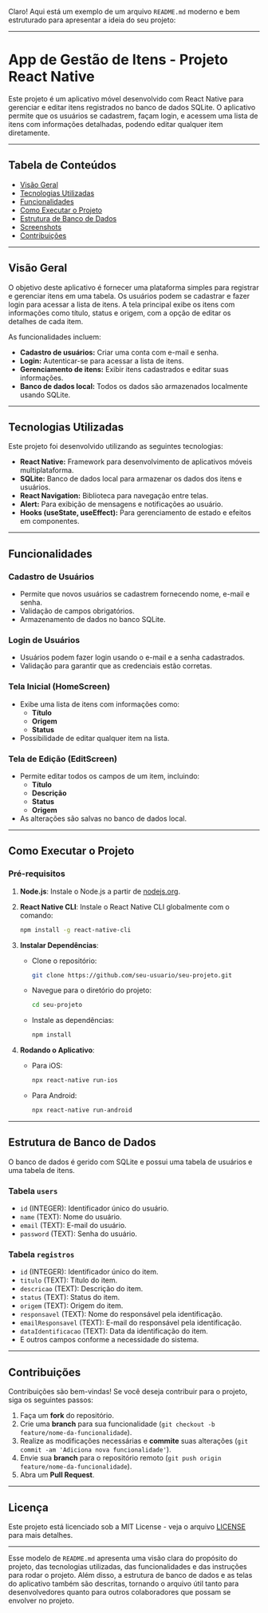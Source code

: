 Claro! Aqui está um exemplo de um arquivo `README.md` moderno e bem estruturado para apresentar a ideia do seu projeto:

---

# **App de Gestão de Itens - Projeto React Native**

Este projeto é um aplicativo móvel desenvolvido com React Native para gerenciar e editar itens registrados no banco de dados SQLite. O aplicativo permite que os usuários se cadastrem, façam login, e acessem uma lista de itens com informações detalhadas, podendo editar qualquer item diretamente.

---

## **Tabela de Conteúdos**

- [Visão Geral](#visão-geral)
- [Tecnologias Utilizadas](#tecnologias-utilizadas)
- [Funcionalidades](#funcionalidades)
- [Como Executar o Projeto](#como-executar-o-projeto)
- [Estrutura de Banco de Dados](#estrutura-de-banco-de-dados)
- [Screenshots](#screenshots)
- [Contribuições](#contribuições)

---

## **Visão Geral**

O objetivo deste aplicativo é fornecer uma plataforma simples para registrar e gerenciar itens em uma tabela. Os usuários podem se cadastrar e fazer login para acessar a lista de itens. A tela principal exibe os itens com informações como título, status e origem, com a opção de editar os detalhes de cada item.

As funcionalidades incluem:
- **Cadastro de usuários:** Criar uma conta com e-mail e senha.
- **Login:** Autenticar-se para acessar a lista de itens.
- **Gerenciamento de itens:** Exibir itens cadastrados e editar suas informações.
- **Banco de dados local:** Todos os dados são armazenados localmente usando SQLite.

---

## **Tecnologias Utilizadas**

Este projeto foi desenvolvido utilizando as seguintes tecnologias:

- **React Native:** Framework para desenvolvimento de aplicativos móveis multiplataforma.
- **SQLite:** Banco de dados local para armazenar os dados dos itens e usuários.
- **React Navigation:** Biblioteca para navegação entre telas.
- **Alert:** Para exibição de mensagens e notificações ao usuário.
- **Hooks (useState, useEffect):** Para gerenciamento de estado e efeitos em componentes.

---

## **Funcionalidades**

### **Cadastro de Usuários**
- Permite que novos usuários se cadastrem fornecendo nome, e-mail e senha.
- Validação de campos obrigatórios.
- Armazenamento de dados no banco SQLite.

### **Login de Usuários**
- Usuários podem fazer login usando o e-mail e a senha cadastrados.
- Validação para garantir que as credenciais estão corretas.

### **Tela Inicial (HomeScreen)**
- Exibe uma lista de itens com informações como:
  - **Título**
  - **Origem**
  - **Status**
- Possibilidade de editar qualquer item na lista.

### **Tela de Edição (EditScreen)**
- Permite editar todos os campos de um item, incluindo:
  - **Título**
  - **Descrição**
  - **Status**
  - **Origem**
- As alterações são salvas no banco de dados local.

---

## **Como Executar o Projeto**

### Pré-requisitos

1. **Node.js**: Instale o Node.js a partir de [nodejs.org](https://nodejs.org/).
2. **React Native CLI**: Instale o React Native CLI globalmente com o comando:
   ```bash
   npm install -g react-native-cli
   ```

3. **Instalar Dependências**:
   - Clone o repositório:
     ```bash
     git clone https://github.com/seu-usuario/seu-projeto.git
     ```
   - Navegue para o diretório do projeto:
     ```bash
     cd seu-projeto
     ```
   - Instale as dependências:
     ```bash
     npm install
     ```

4. **Rodando o Aplicativo**:
   - Para iOS:
     ```bash
     npx react-native run-ios
     ```
   - Para Android:
     ```bash
     npx react-native run-android
     ```

---

## **Estrutura de Banco de Dados**

O banco de dados é gerido com SQLite e possui uma tabela de usuários e uma tabela de itens.

### **Tabela `users`**
- `id` (INTEGER): Identificador único do usuário.
- `name` (TEXT): Nome do usuário.
- `email` (TEXT): E-mail do usuário.
- `password` (TEXT): Senha do usuário.

### **Tabela `registros`**
- `id` (INTEGER): Identificador único do item.
- `titulo` (TEXT): Título do item.
- `descricao` (TEXT): Descrição do item.
- `status` (TEXT): Status do item.
- `origem` (TEXT): Origem do item.
- `responsavel` (TEXT): Nome do responsável pela identificação.
- `emailResponsavel` (TEXT): E-mail do responsável pela identificação.
- `dataIdentificacao` (TEXT): Data da identificação do item.
- E outros campos conforme a necessidade do sistema.

---


## **Contribuições**

Contribuições são bem-vindas! Se você deseja contribuir para o projeto, siga os seguintes passos:

1. Faça um **fork** do repositório.
2. Crie uma **branch** para sua funcionalidade (`git checkout -b feature/nome-da-funcionalidade`).
3. Realize as modificações necessárias e **commite** suas alterações (`git commit -am 'Adiciona nova funcionalidade'`).
4. Envie sua **branch** para o repositório remoto (`git push origin feature/nome-da-funcionalidade`).
5. Abra um **Pull Request**.

---

## **Licença**

Este projeto está licenciado sob a MIT License - veja o arquivo [LICENSE](LICENSE) para mais detalhes.

---

Esse modelo de `README.md` apresenta uma visão clara do propósito do projeto, das tecnologias utilizadas, das funcionalidades e das instruções para rodar o projeto. Além disso, a estrutura de banco de dados e as telas do aplicativo também são descritas, tornando o arquivo útil tanto para desenvolvedores quanto para outros colaboradores que possam se envolver no projeto.